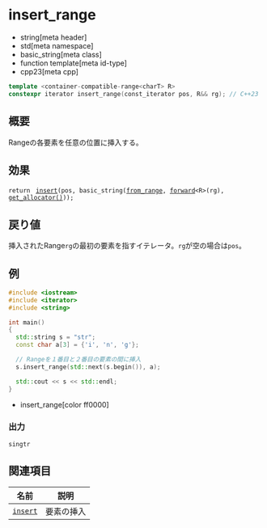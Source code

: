 # insert_range
* string[meta header]
* std[meta namespace]
* basic_string[meta class]
* function template[meta id-type]
* cpp23[meta cpp]

```cpp
template <container-compatible-range<charT> R>
constexpr iterator insert_range(const_iterator pos, R&& rg); // C++23
```

## 概要
Rangeの各要素を任意の位置に挿入する。


## 効果
`return ` [`insert`](insert.md)`(pos, basic_string(`[`from_range`](../../ranges/from_range_t.md)`, `[`forward`](../../utility/forward.md)`<R>(rg), `[`get_allocator()`](get_allocator.md)`));`


## 戻り値
挿入されたRange`rg`の最初の要素を指すイテレータ。`rg`が空の場合は`pos`。


## 例
```cpp example
#include <iostream>
#include <iterator>
#include <string>

int main()
{
  std::string s = "str";
  const char a[3] = {'i', 'n', 'g'};

  // Rangeを１番目と２番目の要素の間に挿入
  s.insert_range(std::next(s.begin()), a);

  std::cout << s << std::endl;
}
```
* insert_range[color ff0000]

### 出力
```
singtr
```


## 関連項目

| 名前                                      | 説明                  |
|-------------------------------------------|----------------------|
| [`insert`](insert.md)                     | 要素の挿入             |
